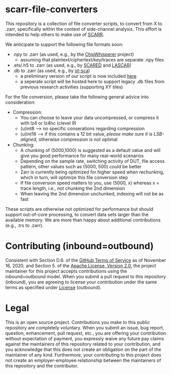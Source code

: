 # scarr-file-converters

This repository is a collection of file converter scripts, to convert from X to .zarr, specifically within the context of side-channel analysis. This effort is intended to help others to make use of [SCARR](https://github.com/decryptofy/scarr).

We anticipate to support the following file formats soon:

* .npy to .zarr (as used, e.g., by the [ChipWhisperer](https://github.com/newaetech/chipwhisperer) project)
   * assuming that plaintext/ciphertext/key/traces are separate .npy files
* .ets/.h5 to .zarr (as used, e.g., by [SCARED](https://gitlab.com/eshard/scared) and [LASCAR](https://github.com/Ledger-Donjon/lascar))
* .db to .zarr (as used, e.g., by [ot-sca](https://github.com/lowRISC/ot-sca/blob/master/capture/project_library/ot_trace_library/trace_library.py))
   * a preliminary version of our script is now included [here](https://github.com/lowRISC/ot-sca/commit/2758a9f39e137d3ee94bcc68805b88405c726263)
   * a seperate script will be hosted here to support legacy .db files from previous research activities (supporting XY tiles)

For the file conversion, please take the following general advice into consideration:

* Compression:
   * You can choose to leave your data uncompressed, or compress it with lz4 or lz4hc (clevel 9)
   * (u)int8 --> no specific conserations regarding compression
   * (u)int16 --> if this contains a 12 bit value, _please make sure it is LSB-aligned_, otherwise compression is not optimal
* Chunking:
   * A chunking of (5000,1000) is suggested as a default value and will give you good performance for many real-world scenarios
   * Depending on the sample rate, switching activity of DUT, file access pattern, other values such as (5000, 500) could be better
   * Zarr is currently being optimized for higher speed when rechunking, which in turn, will optimize this file conversion step
   * If file conversion speed matters to you, use (5000, x) whereas x = trace length, i.e., not chunking the 2nd dimension
   * When leaving the 2nd dimension unchunked, indexing will not be as fast

These scripts are otherwise not optimized for performance but should support out-of-core processing, to convert data sets larger than the available memory. We are more than happy about additional contributions (e.g., .trs to .zarr).

# Contributing (inbound=outbound)

Consistent with Section D.6. of the [GitHub Terms of Service](https://docs.github.com/en/site-policy/github-terms/github-terms-of-service) as of November 16, 2020, and Section 5. of the [Apache License, Version 2.0](https://www.apache.org/licenses/LICENSE-2.0.txt), the project maintainer for this project accepts contributions using the inbound=outbound model. When you submit a pull request to this repository (inbound), you are agreeing to license your contribution under the same terms as specified under [License](https://github.com/decryptofy/scarr-file-converters/blob/main/LICENSE) (outbound).

# Legal

This is an open source project. Contributions you make to this public repository are completely voluntary. When you submit an issue, bug report, question, enhancement, pull request, etc., you are offering your contribution without expectation of payment, you expressly waive any future pay claims against the maintainers of this repository related to your contribution, and you acknowledge that this does not create an obligation on the part of the maintainer of any kind. Furthermore, your contributing to this project does not create an employer-employee relationship between the maintainers of this repository and the contributor.
